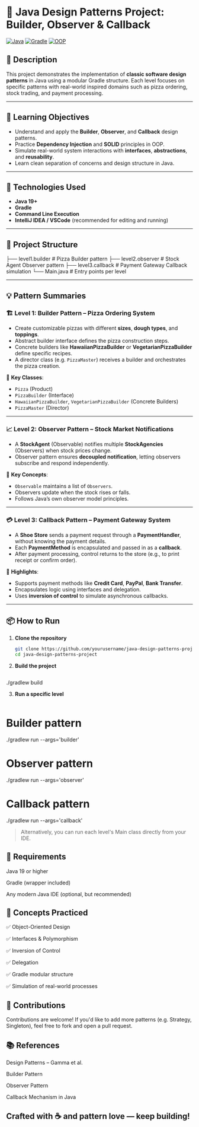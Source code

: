 # 🍕 Java Design Patterns Project: Builder, Observer & Callback

[![Java](https://img.shields.io/badge/Java-ED8B00?style=for-the-badge&logo=java&logoColor=white)](https://www.oracle.com/java/)
[![Gradle](https://img.shields.io/badge/Gradle-02303A?style=for-the-badge&logo=gradle&logoColor=white)](https://gradle.org/)
[![OOP](https://img.shields.io/badge/Object--Oriented%20Design-SOLID-blueviolet?style=for-the-badge)](https://en.wikipedia.org/wiki/SOLID)

## 📄 Description

This project demonstrates the implementation of **classic software design patterns** in Java using a modular Gradle structure. Each level focuses on specific patterns with real-world inspired domains such as pizza ordering, stock trading, and payment processing.

---

## 🎯 Learning Objectives

- Understand and apply the **Builder**, **Observer**, and **Callback** design patterns.
- Practice **Dependency Injection** and **SOLID** principles in OOP.
- Simulate real-world system interactions with **interfaces**, **abstractions**, and **reusability**.
- Learn clean separation of concerns and design structure in Java.

---

## 🧱 Technologies Used

- **Java 19+**
- **Gradle**
- **Command Line Execution**
- **IntelliJ IDEA / VSCode** (recommended for editing and running)

---

## 🧪 Project Structure

├── level1.builder # Pizza Builder pattern ├── level2.observer # Stock Agent Observer pattern ├── level3.callback # Payment Gateway Callback simulation └── Main.java # Entry points per level


---

## 💡 Pattern Summaries

### 🏗️ Level 1: Builder Pattern – Pizza Ordering System

- Create customizable pizzas with different **sizes**, **dough types**, and **toppings**.
- Abstract builder interface defines the pizza construction steps.
- Concrete builders like **HawaiianPizzaBuilder** or **VegetarianPizzaBuilder** define specific recipes.
- A director class (e.g. `PizzaMaster`) receives a builder and orchestrates the pizza creation.

🔧 **Key Classes**:
- `Pizza` (Product)
- `PizzaBuilder` (Interface)
- `HawaiianPizzaBuilder`, `VegetarianPizzaBuilder` (Concrete Builders)
- `PizzaMaster` (Director)

---

### 📈 Level 2: Observer Pattern – Stock Market Notifications

- A **StockAgent** (Observable) notifies multiple **StockAgencies** (Observers) when stock prices change.
- Observer pattern ensures **decoupled notification**, letting observers subscribe and respond independently.

🔧 **Key Concepts**:
- `Observable` maintains a list of `Observers`.
- Observers update when the stock rises or falls.
- Follows Java’s own observer model principles.

---

### 💳 Level 3: Callback Pattern – Payment Gateway System

- A **Shoe Store** sends a payment request through a **PaymentHandler**, without knowing the payment details.
- Each **PaymentMethod** is encapsulated and passed in as a **callback**.
- After payment processing, control returns to the store (e.g., to print receipt or confirm order).

🔧 **Highlights**:
- Supports payment methods like **Credit Card**, **PayPal**, **Bank Transfer**.
- Encapsulates logic using interfaces and delegation.
- Uses **inversion of control** to simulate asynchronous callbacks.

---

## 📦 How to Run

1. **Clone the repository**
   ```bash
   git clone https://github.com/yourusername/java-design-patterns-project.git
   cd java-design-patterns-project

2. **Build the project**

   ```bash
./gradlew build

3. **Run a specific level**

    ```bash
# Builder pattern
./gradlew run --args='builder'

# Observer pattern
./gradlew run --args='observer'

# Callback pattern
./gradlew run --args='callback'

> Alternatively, you can run each level's Main class directly from your IDE.

## 📌 Requirements

Java 19 or higher

Gradle (wrapper included)

Any modern Java IDE (optional, but recommended)

## 🧠 Concepts Practiced

✅ Object-Oriented Design

✅ Interfaces & Polymorphism

✅ Inversion of Control

✅ Delegation

✅ Gradle modular structure

✅ Simulation of real-world processes

## 🤝 Contributions

Contributions are welcome! If you'd like to add more patterns (e.g. Strategy, Singleton), feel free to fork and open a pull request.

## 📚 References
Design Patterns – Gamma et al.

Builder Pattern

Observer Pattern

Callback Mechanism in Java

## Crafted with ☕ and pattern love — keep building!

